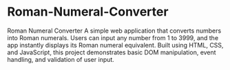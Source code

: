 # Roman-Numeral-Converter
Roman Numeral Converter A simple web application that converts numbers into Roman numerals. Users can input any number from 1 to 3999, and the app instantly displays its Roman numeral equivalent. Built using HTML, CSS, and JavaScript, this project demonstrates basic DOM manipulation, event handling, and validation of user input.
